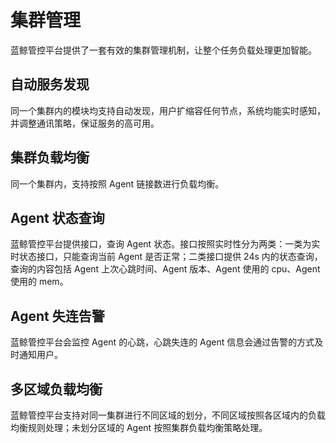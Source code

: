 # 集群管理

蓝鲸管控平台提供了一套有效的集群管理机制，让整个任务负载处理更加智能。

## 自动服务发现

同一个集群内的模块均支持自动发现，用户扩缩容任何节点，系统均能实时感知，并调整通讯策略，保证服务的高可用。

## 集群负载均衡

同一个集群内，支持按照 Agent 链接数进行负载均衡。

## Agent 状态查询

蓝鲸管控平台提供接口，查询 Agent 状态。接口按照实时性分为两类：一类为实时状态接口，只能查询当前 Agent 是否正常；二类接口提供 24s 内的状态查询，查询的内容包括 Agent 上次心跳时间、Agent 版本、Agent 使用的 cpu、Agent 使用的 mem。

## Agent 失连告警

蓝鲸管控平台会监控 Agent 的心跳，心跳失连的 Agent 信息会通过告警的方式及时通知用户。

## 多区域负载均衡

蓝鲸管控平台支持对同一集群进行不同区域的划分，不同区域按照各区域内的负载均衡规则处理；未划分区域的 Agent 按照集群负载均衡策略处理。
